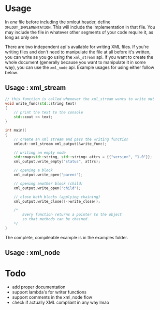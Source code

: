 # Usage

In *one* file before including the xmlout header, define `XMLOUT_IMPLEMENTATION`. This will include the implementation in that file. You may include the file in whatever other segments of your code require it, as long as only one

There are two independent api's available for writing XML files. If you're writing files and don't need to manipulate the file at all before it's written, you can write as you go using the `xml_stream` api. If you want to create the whole document (generally because you want to manipulate it in some way), you can use the `xml_node` api. Example usages for using either follow below.

## Usage : xml_stream

```cpp
// this function is called whenever the xml_stream wants to write out
void write_func(std::string text)
{
    // print the text to the console
    std::cout << text;
}

int main()
{
    // create an xml stream and pass the writing function
    xmlout::xml_stream xml_output(&write_func);

    // writing an empty node
    std::map<std::string, std::string> attrs = {{"version", "1.0"}};
    xml_output.write_empty("status", attrs);

    // opening a block
    xml_output.write_open("parent");

    // opening another block (child)
    xml_output.write_open("child");

    // close both blocks (applying chaining)
    xml_output.write_close()->write_close();

    /*
        Every function returns a pointer to the object
        so that methods can be chained.
    */
}
```

The complete, compileable example is in the examples folder.

## Usage : xml_node


# Todo
- add proper documentation
- support lambda's for writer functions
- support comments in the xml_node flow
- check if actually XML compliant in any way lmao